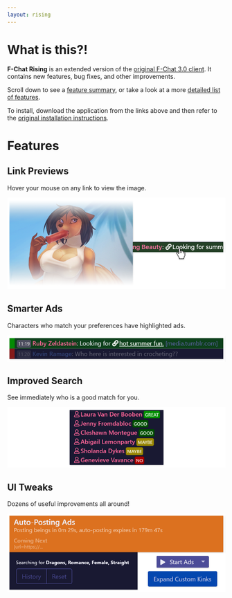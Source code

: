 ```yaml
---
layout: rising
---
```


# What is this?!

**F-Chat Rising** is an extended version of the [original F-Chat 3.0 client](https://wiki.f-list.net/F-Chat_3.0). It contains new features, bug fixes, and other improvements.

Scroll down to see a [feature summary](#link-previews), or take a look at a more [detailed list of features](https://github.com/mrstallion/flist-rising/blob/master/readme.md#key-differences).

To install, download the application from the links above and then refer to the [original installation instructions](https://wiki.f-list.net/F-Chat_3.0/Installation).
 

# Features

## Link Previews
Hover your mouse on any link to view the image.

![Smarter Ads](assets/images/link-preview.png)


## Smarter Ads
Characters who match your preferences have highlighted ads.

![Smarter Ads](assets/images/smarter-ads.png)


## Improved Search
See immediately who is a good match for you.

![Improved Search](assets/images/improved-search.png)


## UI Tweaks
Dozens of useful improvements all around!

![UI Tweaks](assets/images/ui-tweaks.png)
